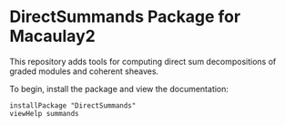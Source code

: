 DirectSummands Package for Macaulay2
====================================

This repository adds tools for computing direct sum decompositions of graded modules and coherent sheaves.

To begin, install the package and view the documentation:
```m2
installPackage "DirectSummands"
viewHelp summands
```
